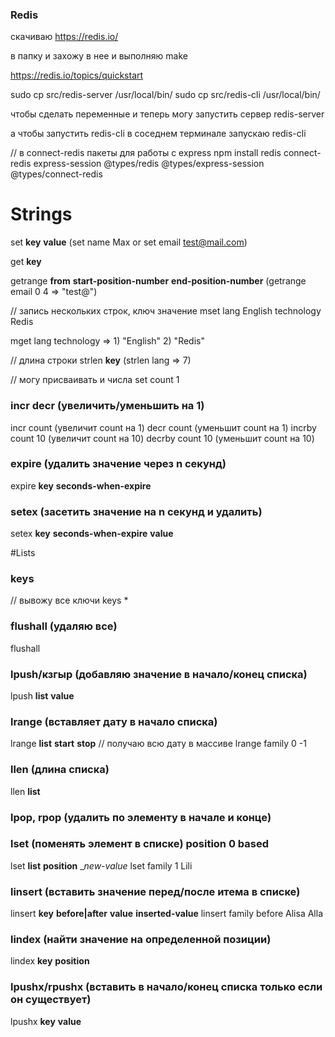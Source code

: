 ### Redis
скачиваю
https://redis.io/

в папку и захожу в нее и выполняю
make

https://redis.io/topics/quickstart

sudo cp src/redis-server /usr/local/bin/
sudo cp src/redis-cli /usr/local/bin/

чтобы сделать переменные и теперь могу запустить сервер
redis-server

а чтобы запустить redis-cli в соседнем терминале запускаю 
redis-cli

// в connect-redis пакеты для работы с express
npm install redis connect-redis express-session @types/redis @types/express-session @types/connect-redis

# Strings
set __key__ __value__ (set name Max or set email test@mail.com)

get __key__

getrange __from__ __start-position-number__ __end-position-number__ (getrange email 0 4 => "test@")

// запись нескольких строк, ключ значение
mset lang English technology Redis

mget lang technology 
=> 1) "English"
   2) "Redis"

// длина строки
 strlen __key__ (strlen lang => 7)
 
 // могу присваивать и числа
 set count 1

### incr decr (увеличить/уменьшить на 1)
incr count (увеличит count на 1)
decr count (уменьшит count на 1)
incrby count 10 (увеличит count на 10)
decrby count 10 (уменьшит count на 10)

### expire (удалить значение через n секунд)
expire __key__ __seconds-when-expire__

### setex (засетить значение на n секунд и удалить)
setex __key__ __seconds-when-expire__ __value__



#Lists

### keys
// вывожу все ключи
keys * 

### flushall (удаляю все)
flushall

### lpush/кзгыр (добавляю значение в начало/конец списка)
lpush __list__ __value__

### lrange (вставляет дату в начало списка)
lrange __list__ __start__ __stop__
// получаю всю дату в массиве
lrange family 0 -1

### llen (длина списка)
llen __list__

### lpop, rpop (удалить по элементу в начале и конце)

### lset (поменять элемент в списке) position 0 based
lset __list__ __position__ __new-value_
lset family 1 Lili

### linsert (вставить значение перед/после итема в списке)
linsert __key__ __before|after__ __value__ __inserted-value__
linsert family before Alisa Alla

### lindex (найти значение на определенной позиции)
lindex __key__ __position__

### lpushx/rpushx (вставить в начало/конец списка только если он существует)
lpushx __key__ __value__


